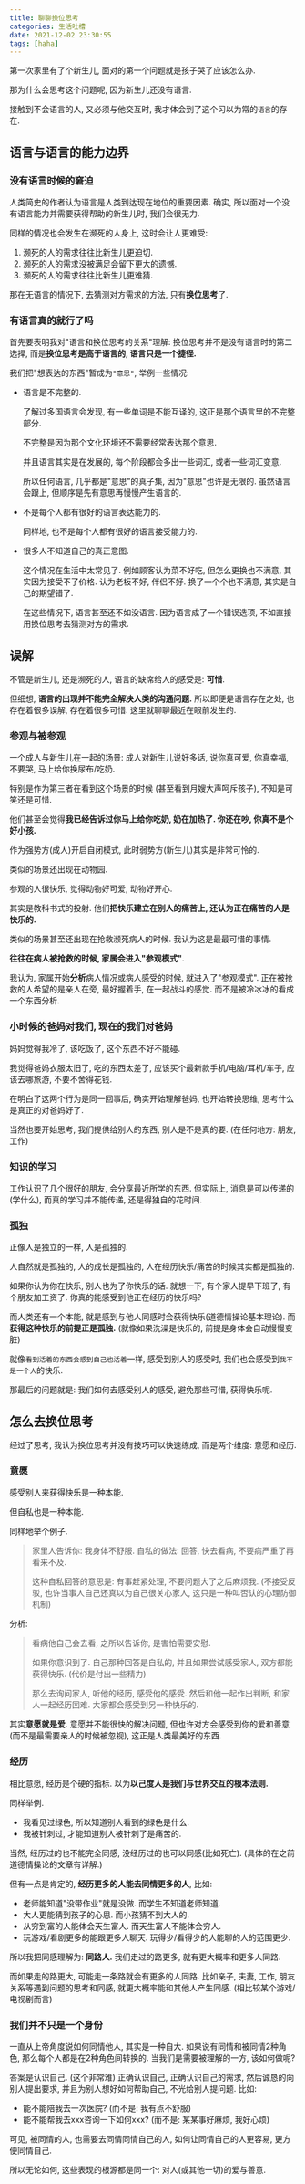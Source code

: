 ```yaml
---
title: 聊聊换位思考
categories: 生活吐槽
date: 2021-12-02 23:30:55
tags: [haha]
---
```

第一次家里有了个新生儿, 面对的第一个问题就是孩子哭了应该怎么办.

那为什么会思考这个问题呢, 因为新生儿还没有语言. 

接触到不会语言的人, 又必须与他交互时, 我才体会到了这个习以为常的`语言`的存在.

<!--more-->

## 语言与语言的能力边界

### 没有语言时候的窘迫

人类简史的作者认为语言是人类到达现在地位的重要因素. 确实, 所以面对一个没有语言能力并需要获得帮助的新生儿时, 我们会很无力.

同样的情况也会发生在濒死的人身上, 这时会让人更难受: 

1. 濒死的人的需求往往比新生儿更迫切.
2. 濒死的人的需求没被满足会留下更大的遗憾.
3. 濒死的人的需求往往比新生儿更难猜.

那在无语言的情况下, 去猜测对方需求的方法, 只有**换位思考**了.

### 有语言真的就行了吗

首先要表明我对"语言和换位思考的关系"理解: 换位思考并不是没有语言时的第二选择, 而是**换位思考是高于语言的, 语言只是一个捷径.** 

我们把"想表达的东西"暂成为`"意思"`, 举例一些情况:

+ 语言是不完整的. 

  了解过多国语言会发现, 有一些单词是不能互译的, 这正是那个语言里的不完整部分.

  不完整是因为那个文化环境还不需要经常表达那个意思.

  并且语言其实是在发展的, 每个阶段都会多出一些词汇, 或者一些词汇变意.

  所以任何语言, 几乎都是"意思"的真子集, 因为"意思"也许是无限的. 虽然语言会跟上, 但顺序是先有意思再慢慢产生语言的.

+ 不是每个人都有很好的语言表达能力的. 

  同样地, 也不是每个人都有很好的语言接受能力的.

+ 很多人不知道自己的真正意图. 

  这个情况在生活中太常见了. 例如顾客认为菜不好吃, 但怎么更换也不满意, 其实因为接受不了价格. 认为老板不好, 伴侣不好. 换了一个个也不满意, 其实是自己的期望错了.

  在这些情况下, 语言甚至还不如没语言. 因为语言成了一个错误选项, 不如直接用换位思考去猜测对方的需求.

## 误解

不管是新生儿, 还是濒死的人, 语言的缺席给人的感受是: **可惜**.

但细想, **语言的出现并不能完全解决人类的沟通问题.** 所以即便是语言存在之处, 也存在着很多误解, 存在着很多可惜. 这里就聊聊最近在眼前发生的.

### 参观与被参观

一个成人与新生儿在一起的场景: 成人对新生儿说好多话, 说你真可爱, 你真幸福, 不要哭, 马上给你换尿布/吃奶.

特别是作为第三者在看到这个场景的时候 (甚至看到月嫂大声呵斥孩子), 不知是可笑还是可惜.

他们甚至会觉得**我已经告诉过你马上给你吃奶, 奶在加热了. 你还在吵, 你真不是个好小孩.** 

作为强势方(成人)开启自闭模式, 此时弱势方(新生儿)其实是非常可怜的. 

类似的场景还出现在动物园.

参观的人很快乐, 觉得动物好可爱, 动物好开心.

其实是教科书式的投射. 他们**把快乐建立在别人的痛苦上, 还认为正在痛苦的人是快乐的.** 

类似的场景甚至还出现在抢救濒死病人的时候. 我认为这是最最可惜的事情.

**往往在病人被抢救的时候, 家属会进入"参观模式"**.

我认为, 家属开始**分析**病人情况或病人感受的时候, 就进入了"参观模式". 正在被抢救的人希望的是亲人在旁, 最好握着手, 在一起战斗的感觉. 而不是被冷冰冰的看成一个东西分析.

### 小时候的爸妈对我们, 现在的我们对爸妈

妈妈觉得我冷了, 该吃饭了, 这个东西不好不能碰.

我觉得爸妈衣服太旧了, 吃的东西太差了, 应该买个最新款手机/电脑/耳机/车子, 应该去哪旅游, 不要不舍得花钱.

在明白了这两个行为是同一回事后, 确实开始理解爸妈, 也开始转换思维, 思考什么是真正的对爸妈好了.

当然也要开始思考, 我们提供给别人的东西, 别人是不是真的要. (在任何地方: 朋友, 工作)

### 知识的学习

工作认识了几个很好的朋友, 会分享最近所学的东西. 但实际上, 消息是可以传递的(学什么), 而真的学习并不能传递, 还是得独自的花时间.

### 孤独

正像人是独立的一样, 人是孤独的.

人自然就是孤独的, 人的成长是孤独的, 人在经历快乐/痛苦的时候其实都是孤独的.

如果你认为你在快乐, 别人也为了你快乐的话. 就想一下, 有个家人提早下班了, 有个朋友加工资了. 你真的能感受到他正在经历的快乐吗?

而人类还有一个本能, 就是感到与他人同感时会获得快乐(道德情操论基本理论). 而**获得这种快乐的前提正是孤独.** (就像如果洗澡是快乐的, 前提是身体会自动慢慢变脏)

就像`看到活着的东西会感到自己也活着`一样, 感受到别人的感受时, 我们也会感受到`我不是一个人`的快乐.

那最后的问题就是: 我们如何去感受别人的感受, 避免那些可惜, 获得快乐呢.

## 怎么去换位思考

经过了思考, 我认为换位思考并没有技巧可以快速练成, 而是两个维度: 意愿和经历.

### 意愿

感受别人来获得快乐是一种本能.

但自私也是一种本能.

同样地举个例子.

>  家里人告诉你: 我身体不舒服. 自私的做法: 回答, 快去看病, 不要病严重了再看来不及.
>
> 这种自私回答的意思是: 有事赶紧处理, 不要问题大了之后麻烦我. (不接受反驳, 也许当事人自己还真以为自己很关心家人, 这只是一种叫否认的心理防御机制)

分析:

> 看病他自己会去看, 之所以告诉你, 是害怕需要安慰.
>
> 如果你意识到了. 自己那种回答是自私的, 并且如果尝试感受家人, 双方都能获得快乐. (代价是付出一些精力)
>
> 那么去询问家人, 听他的经历, 感受他的感受. 然后和他一起作出判断, 和家人一起经历困难. 大家都会感受到另一种快乐的.

其实**意愿就是爱**. 意愿并不能很快的解决问题, 但也许对方会感受到你的爱和善意(而不是最需要亲人的时候被忽视), 这正是人类最美好的东西.

### 经历

相比意愿, 经历是个硬的指标. 以为**以己度人是我们与世界交互的根本法则.**

同样举例.

+ 我看见过绿色, 所以知道别人看到的绿色是什么.
+ 我被针刺过, 才能知道别人被针刺了是痛苦的.

当然, 经历过的也不能完全同感, 没经历过的也可以同感(比如死亡). (具体的在之前道德情操论的文章有详解.)

但有一点是肯定的, **经历更多的人能去同情更多的人**, 比如:

+ 老师能知道"没带作业"就是没做. 而学生不知道老师知道.
+ 大人更能猜到孩子的心思. 而小孩猜不到大人的.
+ 从穷到富的人能体会天生富人. 而天生富人不能体会穷人.
+ 玩游戏/看剧更多的能跟更多人聊天. 玩得少/看得少的人能聊的人的范围更少.

所以我把同感理解为: **同路人.** 我们走过的路更多, 就有更大概率和更多人同路.

而如果走的路更大, 可能走一条路就会有更多的人同路. 比如亲子, 夫妻, 工作, 朋友关系等遇到问题的思考和同感, 就更大概率能和其他人产生同感. (相比较某个游戏/电视剧而言)

### 我们并不只是一个身份

一直从上帝角度说如何同情他人, 其实是一种自大. 如果说有同情和被同情2种角色, 那么每个人都是在2种角色间转换的. 当我们是需要被理解的一方, 该如何做呢?

答案是认识自己. (这个非常难) 正确认识自己, 正确认识自己的需求, 然后诚恳的向别人提出要求, 并且为别人想好如何帮助自己, 不光给别人提问题. 比如:

+ 能不能陪我去一次医院? (而不是: 我有点不舒服)
+ 能不能帮我去xxx咨询一下如何xxx? (而不是: 某某事好麻烦, 我好心烦)

可见, 被同情的人, 也需要去同情同情自己的人, 如何让同情自己的人更容易, 更方便同情自己.

所以无论如何, 这些表现的根源都是同一个: 对人(或其他一切)的爱与善意.
